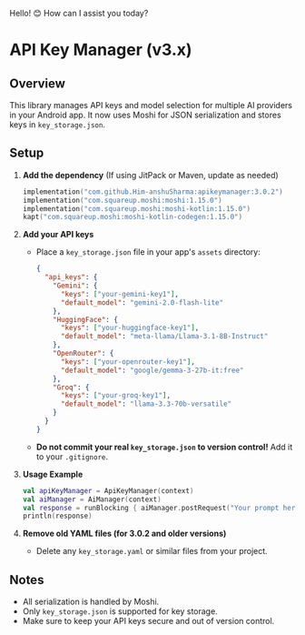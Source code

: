 Hello! 😊 How can I assist you today?

# API Key Manager (v3.x)

## Overview
This library manages API keys and model selection for multiple AI providers in your Android app. It now uses Moshi for JSON serialization and stores keys in `key_storage.json`.

## Setup

1. **Add the dependency**
   (If using JitPack or Maven, update as needed)
   ```kotlin
   implementation("com.github.Him-anshuSharma:apikeymanager:3.0.2")
   implementation("com.squareup.moshi:moshi:1.15.0")
   implementation("com.squareup.moshi:moshi-kotlin:1.15.0")
   kapt("com.squareup.moshi:moshi-kotlin-codegen:1.15.0")
   ```

2. **Add your API keys**
   - Place a `key_storage.json` file in your app's `assets` directory:
     ```json
     {
       "api_keys": {
         "Gemini": {
           "keys": ["your-gemini-key1"],
           "default_model": "gemini-2.0-flash-lite"
         },
         "HuggingFace": {
           "keys": ["your-huggingface-key1"],
           "default_model": "meta-llama/Llama-3.1-8B-Instruct"
         },
         "OpenRouter": {
           "keys": ["your-openrouter-key1"],
           "default_model": "google/gemma-3-27b-it:free"
         },
         "Groq": {
           "keys": ["your-groq-key1"],
           "default_model": "llama-3.3-70b-versatile"
         }
       }
     }
     ```
   - **Do not commit your real `key_storage.json` to version control!** Add it to your `.gitignore`.

3. **Usage Example**
   ```kotlin
   val apiKeyManager = ApiKeyManager(context)
   val aiManager = AiManager(context)
   val response = runBlocking { aiManager.postRequest("Your prompt here") }
   println(response)
   ```

4. **Remove old YAML files (for 3.0.2 and older versions)**
   - Delete any `key_storage.yaml` or similar files from your project.

## Notes
- All serialization is handled by Moshi.
- Only `key_storage.json` is supported for key storage.
- Make sure to keep your API keys secure and out of version control. 